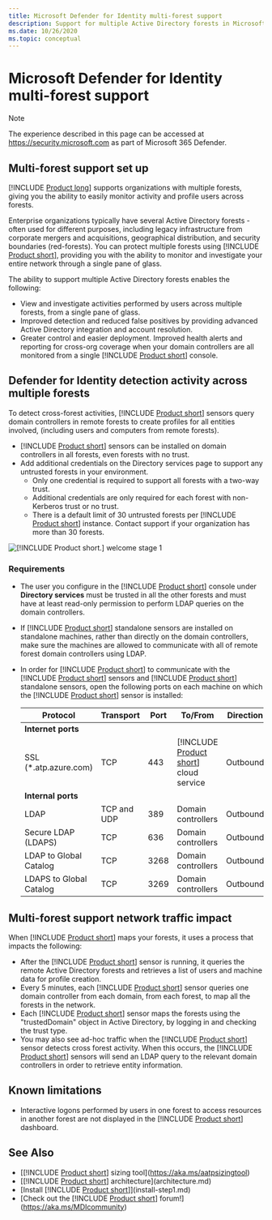```yaml
---
title: Microsoft Defender for Identity multi-forest support
description: Support for multiple Active Directory forests in Microsoft Defender for Identity.
ms.date: 10/26/2020
ms.topic: conceptual
---
```


# Microsoft Defender for Identity multi-forest support

> [!NOTE]
> The experience described in this page can be accessed at <https://security.microsoft.com> as part of Microsoft 365 Defender.

## Multi-forest support set up

[!INCLUDE [Product long](includes/product-long.md)] supports organizations with multiple forests, giving you the ability to easily monitor activity and profile users across forests.

Enterprise organizations typically have several Active Directory forests - often used for different purposes, including legacy infrastructure from corporate mergers and acquisitions, geographical distribution, and security boundaries (red-forests). You can protect multiple forests using [!INCLUDE [Product short](includes/product-short.md)], providing you with the ability to monitor and investigate your entire network through a single pane of glass.

The ability to support multiple Active Directory forests enables the following:

- View and investigate activities performed by users across multiple forests, from a single pane of glass.
- Improved detection and reduced false positives by providing advanced Active Directory integration and account resolution.
- Greater control and easier deployment. Improved health alerts and reporting for cross-org coverage when your domain controllers are all monitored from a single [!INCLUDE [Product short](includes/product-short.md)] console.

## Defender for Identity detection activity across multiple forests

To detect cross-forest activities, [!INCLUDE [Product short](includes/product-short.md)] sensors query domain controllers in remote forests to create profiles for all entities involved, (including users and computers from remote forests).

- [!INCLUDE [Product short](includes/product-short.md)] sensors can be installed on domain controllers in all forests, even forests with no trust.
- Add additional credentials on the Directory services page to support any untrusted forests in your environment.
  - Only one credential is required to support all forests with a two-way trust.
  - Additional credentials are only required for each forest with non-Kerberos trust or no trust.
  - There is a default limit of 30 untrusted forests per [!INCLUDE [Product short](includes/product-short.md)] instance. Contact support if your organization has more than 30 forests.

![[!INCLUDE [Product short.](includes/product-short.md)] welcome stage 1](media/directory-services-add-no-trust-forests.png)

### Requirements

- The user you configure in the [!INCLUDE [Product short](includes/product-short.md)] console under **Directory services** must be trusted in all the other forests and must have at least read-only permission to perform LDAP queries on the domain controllers.
- If [!INCLUDE [Product short](includes/product-short.md)] standalone sensors are installed on standalone machines, rather than directly on the domain controllers, make sure the machines are allowed to communicate with all of remote forest domain controllers using LDAP.

- In order for [!INCLUDE [Product short](includes/product-short.md)] to communicate with the [!INCLUDE [Product short](includes/product-short.md)] sensors and [!INCLUDE [Product short](includes/product-short.md)] standalone sensors, open the following ports on each machine on which the [!INCLUDE [Product short](includes/product-short.md)] sensor is installed:

  |Protocol|Transport|Port|To/From|Direction|
  |----|----|----|----|----|
  |**Internet ports**||||
  |SSL (*.atp.azure.com)|TCP|443|[!INCLUDE [Product short](includes/product-short.md)] cloud service|Outbound|
  |**Internal ports**||||
  |LDAP|TCP and UDP|389|Domain controllers|Outbound|
  |Secure LDAP (LDAPS)|TCP|636|Domain controllers|Outbound|
  |LDAP to Global Catalog|TCP|3268|Domain controllers|Outbound|
  |LDAPS to Global Catalog|TCP|3269|Domain controllers|Outbound|

## Multi-forest support network traffic impact

When [!INCLUDE [Product short](includes/product-short.md)] maps your forests, it uses a process that impacts the following:

- After the [!INCLUDE [Product short](includes/product-short.md)] sensor is running, it queries the remote Active Directory forests and retrieves a list of users and machine data for profile creation.
- Every 5 minutes, each [!INCLUDE [Product short](includes/product-short.md)] sensor queries one domain controller from each domain, from each forest, to map all the forests in the network.
- Each [!INCLUDE [Product short](includes/product-short.md)] sensor maps the forests using the "trustedDomain" object in Active Directory, by logging in and checking the trust type.
- You may also see ad-hoc traffic when the [!INCLUDE [Product short](includes/product-short.md)] sensor detects cross forest activity. When this occurs, the [!INCLUDE [Product short](includes/product-short.md)] sensors will send an LDAP query to the relevant domain controllers in order to retrieve entity information.

## Known limitations

- Interactive logons performed by users in one forest to access resources in another forest are not displayed in the [!INCLUDE [Product short](includes/product-short.md)] dashboard.

## See Also

- [[!INCLUDE [Product short](includes/product-short.md)] sizing tool](https://aka.ms/aatpsizingtool)
- [[!INCLUDE [Product short](includes/product-short.md)] architecture](architecture.md)
- [Install [!INCLUDE [Product short](includes/product-short.md)]](install-step1.md)
- [Check out the [!INCLUDE [Product short](includes/product-short.md)] forum!](<https://aka.ms/MDIcommunity>)
